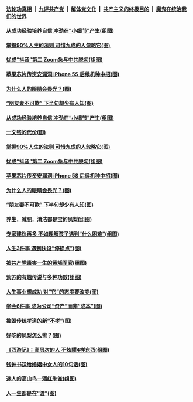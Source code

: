 

####  [法轮功真相](../../../../basic/blob/master/README.md?t=08062131) &nbsp;|&nbsp; [九评共产党](../../../../9ping.md/blob/master/README.md?t=08062131) &nbsp;|&nbsp; [解体党文化](../../../../jtdwh.md/blob/master/README.md?t=08062131)  &nbsp;|&nbsp; [共产主义的终极目的](../../../../gczydzjmd.md/blob/master/README.md?t=08062131) &nbsp;|&nbsp; [魔鬼在统治我们的世界](../../../../mgztzwmdsj.md/blob/master/README.md?t=08062131) 

#### [从成功经验培养自信 冲劲在“小细节”产生(组图)](../pages/p8/942041.md?t=08062131) 

#### [掌握90%人生的法则 可惜九成的人忽略它(图)](../pages/p8/942010.md?t=08062131) 

#### [忧成“抖音”第二 Zoom急与中共脱勾(组图)](../pages/p8/941975.md?t=08062131) 

#### [苹果芯片传资安漏洞 iPhone 5S 后续机种中招(图)](../pages/p8/941976.md?t=08062131) 

#### [为什么人的眼睛会畏光？(图)](../pages/p8/941901.md?t=08062131) 

#### [“朋友妻不可欺” 下半句却少有人知(图)](../pages/p8/941524.md?t=08062131) 

#### [从成功经验培养自信 冲劲在“小细节”产生(组图)](../pages/p8/942041.md?t=08062131) 

#### [一文钱的代价(图)](../pages/p8/941910.md?t=08062131) 

#### [掌握90%人生的法则 可惜九成的人忽略它(图)](../pages/p8/942010.md?t=08062131) 

#### [忧成“抖音”第二 Zoom急与中共脱勾(组图)](../pages/p8/941975.md?t=08062131) 

#### [苹果芯片传资安漏洞 iPhone 5S 后续机种中招(图)](../pages/p8/941976.md?t=08062131) 

#### [为什么人的眼睛会畏光？(图)](../pages/p8/941901.md?t=08062131) 

#### [“朋友妻不可欺” 下半句却少有人知(图)](../pages/p8/941524.md?t=08062131) 

#### [养生．减肥．清洁都是宝的凤梨(组图)](../pages/p8/941661.md?t=08062131) 

#### [专家建议再多 不如理解孩子遇到“什么困难”(组图)](../pages/p8/941857.md?t=08062131) 

#### [人生3件事 遇到快设“停损点”(图)](../pages/p8/941784.md?t=08062131) 

#### [被共产党毒害一生的黄埔军官(组图)](../pages/p8/941529.md?t=08062131) 

#### [紫苏的有趣传说与多种功效(组图)](../pages/p8/941621.md?t=08062131) 

#### [人生事业想成功 对“它”的态度要改变(图)](../pages/p8/941750.md?t=08062131) 

#### [学会6件事 成为公司“资产”而非“成本”(图)](../pages/p8/941612.md?t=08062131) 

#### [摧毁传统孝道的新“不孝”(图)](../pages/p8/941742.md?t=08062131) 

#### [好吃的凤梨怎么挑？(图)](../pages/p8/941542.md?t=08062131) 

#### [《西游记》：高层次的人 不炫耀4样东西(组图)](../pages/p8/941369.md?t=08062131) 

#### [钱钟书送给婚姻中女人的10句话(图)](../pages/p8/941525.md?t=08062131) 

#### [迷人的高山鸟－酒红朱雀(组图)](../pages/p8/941571.md?t=08062131) 

#### [人一生都是在“渡”(图)](../pages/p8/941181.md?t=08062131) 

